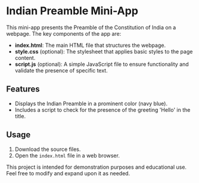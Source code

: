 # Indian Preamble Mini-App

This mini-app presents the Preamble of the Constitution of India on a webpage. The key components of the app are:

- **index.html**: The main HTML file that structures the webpage.
- **style.css** (optional): The stylesheet that applies basic styles to the page content.
- **script.js** (optional): A simple JavaScript file to ensure functionality and validate the presence of specific text.

## Features
- Displays the Indian Preamble in a prominent color (navy blue).
- Includes a script to check for the presence of the greeting 'Hello' in the title.

## Usage
1. Download the source files.
2. Open the `index.html` file in a web browser.

This project is intended for demonstration purposes and educational use. Feel free to modify and expand upon it as needed.
